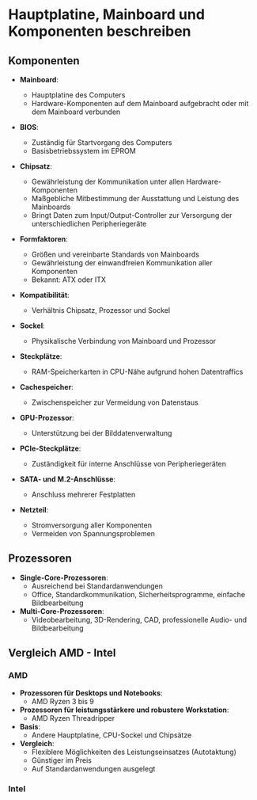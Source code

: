 # Hauptplatine, Mainboard und Komponenten beschreiben

## Komponenten
- **Mainboard**:
  - Hauptplatine des Computers
  - Hardware-Komponenten auf dem Mainboard aufgebracht oder mit dem Mainboard verbunden
- **BIOS**:
  - Zuständig für Startvorgang des Computers
  - Basisbetriebssystem im EPROM
- **Chipsatz**:
  - Gewährleistung der Kommunikation unter allen Hardware-Komponenten
  - Maßgebliche Mitbestimmung der Ausstattung und Leistung des Mainboards
  - Bringt Daten zum Input/Output-Controller zur Versorgung der unterschiedlichen Peripheriegeräte
- **Formfaktoren**:
  - Größen und vereinbarte Standards von Mainboards
  - Gewährleistung der einwandfreien Kommunikation aller Komponenten
  - Bekannt: ATX oder ITX
- **Kompatibilität**:
  - Verhältnis Chipsatz, Prozessor und Sockel
- **Sockel**:
  - Physikalische Verbindung von Mainboard und Prozessor
- **Steckplätze**:
  - RAM-Speicherkarten in CPU-Nähe aufgrund hohen Datentraffics
- **Cachespeicher**:
  - Zwischenspeicher zur Vermeidung von Datenstaus

- **GPU-Prozessor**:
  - Unterstützung bei der Bilddatenverwaltung
- **PCIe-Steckplätze**:
  - Zuständigkeit für interne Anschlüsse von Peripheriegeräten
- **SATA- und M.2-Anschlüsse**:
  - Anschluss mehrerer Festplatten
- **Netzteil**:
  - Stromversorgung aller Komponenten
  - Vermeiden von Spannungsproblemen

## Prozessoren
- **Single-Core-Prozessoren**:
  - Ausreichend bei Standardanwendungen
  - Office, Standardkommunikation, Sicherheitsprogramme, einfache Bildbearbeitung
- **Multi-Core-Prozessoren**:
  - Videobearbeitung, 3D-Rendering, CAD, professionelle Audio- und Bildbearbeitung

## Vergleich AMD - Intel
### AMD
- **Prozessoren für Desktops und Notebooks**:
  - AMD Ryzen 3 bis 9
- **Prozessoren für leistungsstärkere und robustere Workstation**:
  - AMD Ryzen Threadripper
- **Basis**:
  - Andere Hauptplatine, CPU-Sockel und Chipsätze
- **Vergleich**:
  - Flexiblere Möglichkeiten des Leistungseinsatzes (Autotaktung) 
  - Günstiger im Preis
  - Auf Standardanwendungen ausgelegt

### Intel
